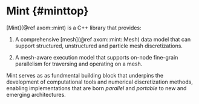 Mint {#minttop}
============

[Mint](@ref axom::mint) is a C++ library that provides:

1. A comprehensive  [mesh](@ref axom::mint::Mesh) data model that can support
   structured, unstructured and particle mesh discretizations.

2. A mesh-aware execution model that supports on-node fine-grain parallelism for 
   traversing and operating on a mesh. 
   
Mint serves as as fundmental building block that underpins the development of
computational tools and numerical discretization methods, enabling implementations 
that are born *parallel* and *portable* to new and emerging architectures.
